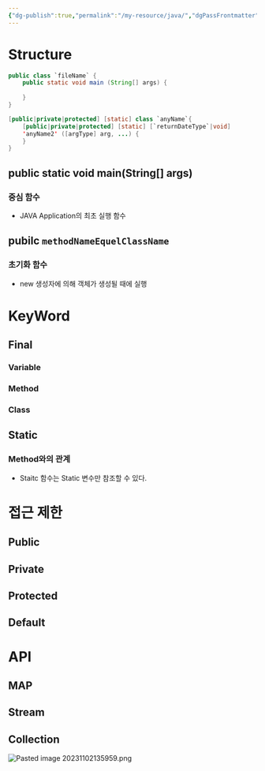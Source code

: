```yaml
---
{"dg-publish":true,"permalink":"/my-resource/java/","dgPassFrontmatter":true}
---
```


# Structure
``` java
public class `fileName` {
	public static void main (String[] args) {
	
	}
}

[public|private|protected] [static] class `anyName`{
	[public|private|protected] [static] [`returnDateType`|void]
	'anyName2' ([argType] arg, ...) {
	}
}
```
## public static void main(String[] args)
### 중심 함수
- JAVA Application의 최초 실행 함수
## pubilc `methodNameEquelClassName`
### 초기화 함수
- new 생성자에 의해 객체가 생성될 때에 실행
# KeyWord
## Final
### Variable
### Method
### Class
## Static
### Method와의 관계
- Staitc 함수는 Static 변수만 참조할 수 있다.

# 접근 제한
## Public
## Private
## Protected
## Default
# API
## MAP
## Stream
## Collection
![Pasted image 20231102135959.png](/img/user/AttachedFile/Pasted%20image%2020231102135959.png)